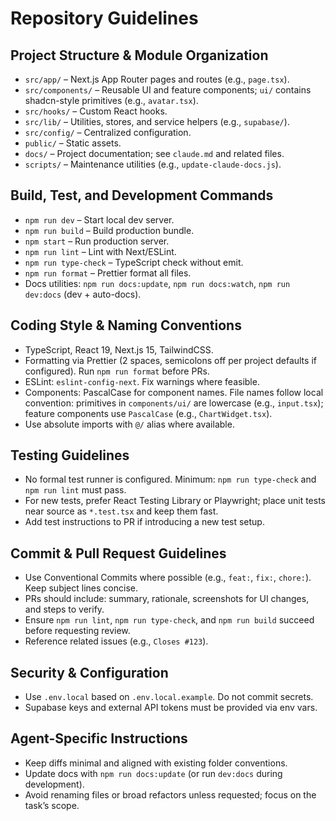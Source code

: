 # Repository Guidelines

## Project Structure & Module Organization
- `src/app/` – Next.js App Router pages and routes (e.g., `page.tsx`).
- `src/components/` – Reusable UI and feature components; `ui/` contains shadcn-style primitives (e.g., `avatar.tsx`).
- `src/hooks/` – Custom React hooks.
- `src/lib/` – Utilities, stores, and service helpers (e.g., `supabase/`).
- `src/config/` – Centralized configuration.
- `public/` – Static assets.
- `docs/` – Project documentation; see `claude.md` and related files.
- `scripts/` – Maintenance utilities (e.g., `update-claude-docs.js`).

## Build, Test, and Development Commands
- `npm run dev` – Start local dev server.
- `npm run build` – Build production bundle.
- `npm start` – Run production server.
- `npm run lint` – Lint with Next/ESLint.
- `npm run type-check` – TypeScript check without emit.
- `npm run format` – Prettier format all files.
- Docs utilities: `npm run docs:update`, `npm run docs:watch`, `npm run dev:docs` (dev + auto-docs).

## Coding Style & Naming Conventions
- TypeScript, React 19, Next.js 15, TailwindCSS.
- Formatting via Prettier (2 spaces, semicolons off per project defaults if configured). Run `npm run format` before PRs.
- ESLint: `eslint-config-next`. Fix warnings where feasible.
- Components: PascalCase for component names. File names follow local convention: primitives in `components/ui/` are lowercase (e.g., `input.tsx`); feature components use `PascalCase` (e.g., `ChartWidget.tsx`).
- Use absolute imports with `@/` alias where available.

## Testing Guidelines
- No formal test runner is configured. Minimum: `npm run type-check` and `npm run lint` must pass.
- For new tests, prefer React Testing Library or Playwright; place unit tests near source as `*.test.tsx` and keep them fast.
- Add test instructions to PR if introducing a new test setup.

## Commit & Pull Request Guidelines
- Use Conventional Commits where possible (e.g., `feat:`, `fix:`, `chore:`). Keep subject lines concise.
- PRs should include: summary, rationale, screenshots for UI changes, and steps to verify.
- Ensure `npm run lint`, `npm run type-check`, and `npm run build` succeed before requesting review.
- Reference related issues (e.g., `Closes #123`).

## Security & Configuration
- Use `.env.local` based on `.env.local.example`. Do not commit secrets.
- Supabase keys and external API tokens must be provided via env vars.

## Agent-Specific Instructions
- Keep diffs minimal and aligned with existing folder conventions.
- Update docs with `npm run docs:update` (or run `dev:docs` during development).
- Avoid renaming files or broad refactors unless requested; focus on the task’s scope.
